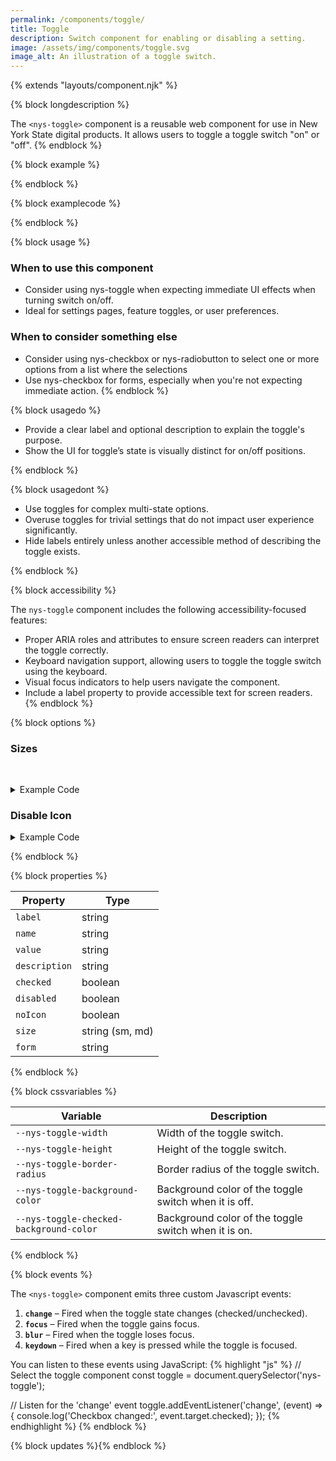 ```yaml
---
permalink: /components/toggle/
title: Toggle
description: Switch component for enabling or disabling a setting.
image: /assets/img/components/toggle.svg
image_alt: An illustration of a toggle switch.
---
```


{% extends "layouts/component.njk" %}

{% block longdescription %}

  The <code class="language-js">&lt;nys-toggle&gt;</code> component is a reusable web component for use in New York State digital products. It allows users to toggle a toggle switch "on" or "off".
{% endblock %}

{% block example %}

  <nys-toggle 
    label="Dark Mode"
    description="Enable dark mode for a more comfortable viewing experience."
    name="toggle-switch"
    value="access">
  </nys-toggle>
{% endblock %}

{% block examplecode %}

  <nys-toggle 
    label="Dark Mode"
    description="Enable dark mode for a more comfortable viewing experience."
    name="toggle-switch"
    value="access">
  </nys-toggle>
{% endblock %}

{% block usage %}

### When to use this component
  - Consider using nys-toggle when expecting immediate UI effects when turning switch on/off.
  - Ideal for settings pages, feature toggles, or user preferences.
### When to consider something else
  - Consider using nys-checkbox or nys-radiobutton to select one or more options from a list where the selections
  - Use nys-checkbox for forms, especially when you're not expecting immediate action.
{% endblock %}

{% block usagedo %}

  - Provide a clear label and optional description to explain the toggle's purpose.
  - Show the UI for toggle’s state is visually distinct for on/off positions.

{% endblock %}

{% block usagedont %}

  - Use toggles for complex multi-state options.
  - Overuse toggles for trivial settings that do not impact user experience significantly.
  - Hide labels entirely unless another accessible method of describing the toggle exists.

{% endblock %}

{% block accessibility %}

The <code class="language-js">nys-toggle</code> component includes the following accessibility-focused features:

  - Proper ARIA roles and attributes to ensure screen readers can interpret the toggle correctly.
  - Keyboard navigation support, allowing users to toggle the toggle switch using the keyboard.
  - Visual focus indicators to help users navigate the component.
  - Include a label property to provide accessible text for screen readers.
{% endblock %}

{% block options %}

### Sizes

<nys-toggle label='Small (size="sm")' name="toggle-switch" value="access" size="sm"></nys-toggle>
</br>
<nys-toggle label='Medium (size="md")' name="toggle-switch" value="access" size="md"></nys-toggle>

<details>
<summary>Example Code</summary>

```html
<nys-toggle size="sm" label='Small (size="sm")' name="toggle-switch" value="access"></nys-toggle>

<nys-toggle size="md" label='Medium (size="md")' name="toggle-switch" value="access"></nys-toggle>

```

</details>


### Disable Icon

<nys-toggle label="No Icon on the toggle" name="toggle-switch" value="access" noIcon></nys-toggle>

<details>
<summary>Example Code</summary>

```html
<nys-toggle noIcon label="No Icon on the toggle" name="toggle-switch" value="access"></nys-toggle>

```

</details>

{% endblock %}

{% block properties %}

<table>
  <thead>
    <tr>
      <th>Property</th>
      <th>Type</th>
    </tr>
  </thead>
  <tbody>
    <tr>
      <td><code>label</code></td>
      <td>string</td>
    </tr>
    <tr>
      <td><code>name</code></td>
      <td>string</td>
    </tr>
    <tr>
      <td><code>value</code></td>
      <td>string</td>
    </tr>
    <tr>
      <td><code>description</code></td>
      <td>string</td>
    </tr>
    <tr>
      <td><code>checked</code></td>
      <td>boolean</td>
    </tr>
    <tr>
      <td><code>disabled</code></td>
      <td>boolean</td>
    </tr>
    <tr>
      <td><code>noIcon</code></td>
      <td>boolean</td>
    </tr>
    <tr>
      <td><code>size</code></td>
      <td>string (sm, md)</td>
    </tr>
    <tr>
      <td><code>form</code></td>
      <td>string</td>
    </tr>

  </tbody>

  </table>

{% endblock %}

{% block cssvariables %}

<table>
  <thead>
    <tr>
      <th>Variable</th>
      <th>Description</th>
    </tr>
  </thead>
  <tbody>
    <tr>
      <td><code>--nys-toggle-width</code></td>
      <td>Width of the toggle switch.</td>
    </tr>
    <tr>
      <td><code>--nys-toggle-height</code></td>
      <td>Height of the toggle switch.</td>
    </tr>
    <tr>
      <td><code>--nys-toggle-border-radius</code></td>
      <td>Border radius of the toggle switch.</td>
    </tr>
    <tr>
      <td><code>--nys-toggle-background-color</code></td>
      <td>Background color of the toggle switch when it is off.</td>
    </tr>
    <tr>
      <td><code>--nys-toggle-checked-background-color</code></td>
      <td>Background color of the toggle switch when it is on.</td>
    </tr>
  </tbody>
  </table>

{% endblock %}

{% block events %}

<p>The <code class="language-js">&lt;nys-toggle&gt;</code> component emits three custom Javascript events:</p>
<ol>
<li><strong><code>change</code></strong> – Fired when the toggle state changes (checked/unchecked).</li>
<li><strong><code>focus</code></strong> – Fired when the toggle gains focus.</li>
<li><strong><code>blur</code></strong> – Fired when the toggle loses focus.</li>
<li><strong><code>keydown</code></strong> – Fired when a key is pressed while the toggle is focused.</li>
</ol>

You can listen to these events using JavaScript:
{% highlight "js" %}
// Select the toggle component
  const toggle = document.querySelector('nys-toggle');

  // Listen for the 'change' event
  toggle.addEventListener('change', (event) => {
    console.log('Checkbox changed:', event.target.checked);
  });
{% endhighlight %}
{% endblock %}

{% block updates %}{% endblock %}